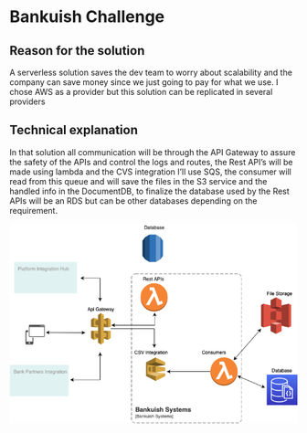 # Bankuish Challenge

## Reason for the solution
 A serverless solution saves the dev team to worry about scalability and the company can save money since we just going to pay for what we use. I chose AWS as a provider but this solution can be replicated in several providers

## Technical explanation

In that solution all communication will be through the API Gateway to assure the safety of the APIs and control the logs and routes, the Rest API’s will be made using lambda and the CVS integration I’ll use SQS, the consumer will read from this queue and will save the files in the S3 service and the handled info in the DocumentDB, to finalize the database used by the Rest APIs will be an RDS but can be other databases depending on the requirement.

![alt text](https://github.com/gigandre/bankuish/blob/master/Bankuish.png?raw=true)
